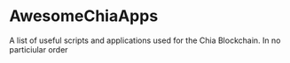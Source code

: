 # AwesomeChiaApps
A list of useful scripts and applications used for the Chia Blockchain. In no particiular order


